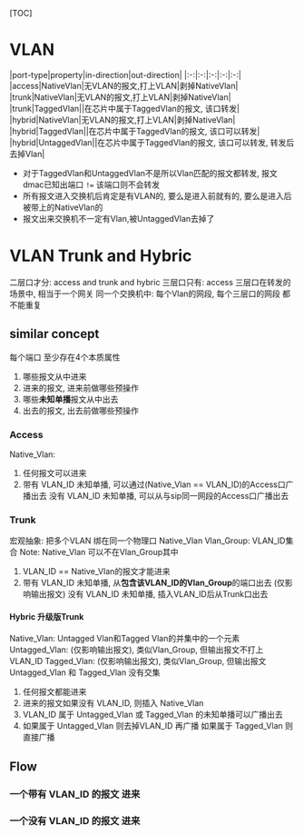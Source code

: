 [TOC]
# VLAN
|port-type|property|in-direction|out-direction|
|:-:|:-:|:-:|:-:|:-:|
|access|NativeVlan|无VLAN的报文,打上VLAN|剥掉NativeVlan|
|trunk|NativeVlan|无VLAN的报文,打上VLAN|剥掉NativeVlan|
|trunk|TaggedVlan||在芯片中属于TaggedVlan的报文, 该口转发|
|hybrid|NativeVlan|无VLAN的报文,打上VLAN|剥掉NativeVlan|
|hybrid|TaggedVlan||在芯片中属于TaggedVlan的报文, 该口可以转发|
|hybrid|UntaggedVlan||在芯片中属于TaggedVlan的报文, 该口可以转发, 转发后去掉Vlan|

+ 对于TaggedVlan和UntaggedVlan不是所以Vlan匹配的报文都转发, 报文dmac已知出端口 `!=` 该端口则不会转发
+ 所有报文进入交换机后肯定是有VLAN的, 要么是进入前就有的, 要么是进入后被带上的NativeVlan的
+ 报文出来交换机不一定有Vlan,被UntaggedVlan去掉了

# VLAN Trunk and Hybric
二层口才分: access and trunk and hybric
三层口只有: access
三层口在转发的场景中, 相当于一个网关
同一个交换机中: 每个Vlan的网段, 每个三层口的网段 都不能重复
## similar concept
每个端口 至少存在4个本质属性
1. 哪些报文从中进来
2. 进来的报文, 进来前做哪些预操作
3. 哪些**未知单播**报文从中出去
4. 出去的报文, 出去前做哪些预操作
### Access
Native_Vlan:
1. 任何报文可以进来
4. 带有 VLAN_ID 未知单播, 可以通过(Native_Vlan == VLAN_ID)的Access口广播出去
   没有 VLAN_ID 未知单播, 可以从与sip同一网段的Access口广播出去
### Trunk
宏观抽象: 把多个VLAN 绑在同一个物理口
Native_Vlan
Vlan_Group: VLAN_ID集合
Note: Native_Vlan 可以不在Vlan_Group其中
1. VLAN_ID == Native_Vlan的报文才能进来
4. 带有 VLAN_ID 未知单播, 从**包含该VLAN_ID的Vlan_Group**的端口出去 (仅影响输出报文)
   没有 VLAN_ID 未知单播, 插入VLAN_ID后从Trunk口出去
#### Hybric 升级版Trunk
Native_Vlan:   Untagged Vlan和Tagged Vlan的并集中的一个元素
Untagged_Vlan: (仅影响输出报文), 类似Vlan_Group, 但输出报文不打上VLAN_ID
Tagged_Vlan:   (仅影响输出报文), 类似Vlan_Group, 但输出报文
Untagged_Vlan 和 Tagged_Vlan 没有交集
1. 任何报文都能进来
2. 进来的报文如果没有 VLAN_ID, 则插入 Native_Vlan
3. VLAN_ID 属于 Untagged_Vlan 或 Tagged_Vlan 的未知单播可以广播出去
4. 如果属于 Untagged_Vlan 则去掉VLAN_ID 再广播
   如果属于 Tagged_Vlan   则直接广播
## Flow
### 一个带有 VLAN_ID 的报文 进来
### 一个没有 VLAN_ID 的报文 进来

